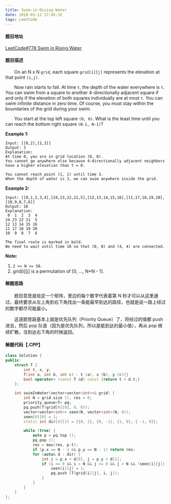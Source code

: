 ```yaml
---
title: Swim-in-Rising-Water
date: 2018-03-12 17:45:32
tags: LeetCode
---
```


#### 题目地址

[LeetCode#778 Swim in Rising Water](https://leetcode.com/problems/swim-in-rising-water/description/)

#### 题目描述

&emsp;&emsp;On an N x N `grid`, each square `grid[i][j]` represents the elevation at that point `(i,j)`.

&emsp;&emsp;Now rain starts to fall. At time `t`, the depth of the water everywhere is `t`. You can swim from a square to another 4-directionally adjacent square if and only if the elevation of both squares individually are at most `t`. You can swim infinite distance in zero time. Of course, you must stay within the boundaries of the grid during your swim.

&emsp;&emsp;You start at the top left square `(0, 0)`. What is the least time until you can reach the bottom right square `(N-1, N-1)`?

<!--more-->

**Example 1:**

```
Input: [[0,2],[1,3]]
Output: 3
Explanation:
At time 0, you are in grid location (0, 0).
You cannot go anywhere else because 4-directionally adjacent neighbors have a higher elevation than t = 0.

You cannot reach point (1, 1) until time 3.
When the depth of water is 3, we can swim anywhere inside the grid.
```

**Example 2:**

```
Input: [[0,1,2,3,4],[24,23,22,21,5],[12,13,14,15,16],[11,17,18,19,20],[10,9,8,7,6]]
Output: 16
Explanation:
 0  1  2  3  4
24 23 22 21  5
12 13 14 15 16
11 17 18 19 20
10  9  8  7  6

The final route is marked in bold.
We need to wait until time 16 so that (0, 0) and (4, 4) are connected.
```

**Note:**

1. `2 <= N <= 50`.
2. grid[i][j] is a permutation of [0, ..., N*N - 1].

#### 解题思路

&emsp;&emsp;题目意思是给定一个矩阵，里边的每个数字代表着第 N 秒才可以从这里通过，最终要求从左上角到右下角找出一条能最早到达的路径，也就是说一路上经过的数字都尽可能最小。

&emsp;&emsp;这道题思路基本上就是优先队列（Priority Queue）了，将经过的值都 push 进去，然后 pop 队首（因为是优先队列，所以是能到达的最小值），再从 pop 继续扩散。当到达右下角的时候返回。

#### 解题代码【.CPP】

```c++
class Solution {
public:
    struct T {
        int t, x, y;
        T(int a, int b, int c) : t (a), x (b), y (c){}
        bool operator< (const T &d) const {return t > d.t;}
    };

    int swimInWater(vector<vector<int>>& grid) {
        int N = grid.size (), res = 0;
        priority_queue<T> pq;
        pq.push(T(grid[0][0], 0, 0));
        vector<vector<int>> seen(N, vector<int>(N, 0));
        seen[0][0] = 1;
        static int dir[4][2] = {{0, 1}, {0, -1}, {1, 0}, { -1, 0}};

        while (true) {
            auto p = pq.top ();
            pq.pop ();
            res = max(res, p.t);
            if (p.x == N - 1 && p.y == N - 1) return res;
            for (auto& d : dir) {
                int i = p.x + d[0], j = p.y + d[1];
                if (i >= 0 && i < N && j >= 0 && j < N && !seen[i][j]) {
                    seen[i][j] = 1;
                    pq.push (T(grid[i][j], i, j));
                }
            }
        }
    }
};
```

